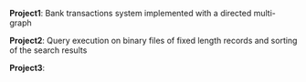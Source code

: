 

**Project1**: Bank transactions system implemented with a directed multi-graph

**Project2**: Query execution on binary files of fixed length records and sorting of the search results

**Project3**:
